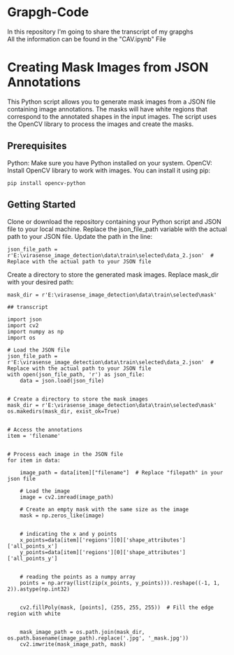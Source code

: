 # Grapgh-Code
In this repository I'm going to share the transcript of my grapghs
<br> All the information can be found in the "CAV.ipynb" File


# Creating Mask Images from JSON Annotations

This Python script allows you to generate mask images from a JSON file containing image annotations. The masks will have white regions that correspond to the annotated shapes in the input images. The script uses the OpenCV library to process the images and create the masks.

## Prerequisites

Python: Make sure you have Python installed on your system.
OpenCV: Install OpenCV library to work with images. You can install it using pip:
```
pip install opencv-python
```
## Getting Started

Clone or download the repository containing your Python script and JSON file to your local machine.
Replace the json_file_path variable with the actual path to your JSON file. Update the path in the line:

```
json_file_path = r'E:\virasense_image_detection\data\train\selected\data_2.json'  # Replace with the actual path to your JSON file
```
Create a directory to store the generated mask images. Replace mask_dir with your desired path:
```
mask_dir = r'E:\virasense_image_detection\data\train\selected\mask'
```
```
## transcript

import json
import cv2
import numpy as np
import os

# Load the JSON file
json_file_path = r'E:\virasense_image_detection\data\train\selected\data_2.json'  # Replace with the actual path to your JSON file
with open(json_file_path, 'r') as json_file:
    data = json.load(json_file)


# Create a directory to store the mask images
mask_dir = r'E:\virasense_image_detection\data\train\selected\mask'
os.makedirs(mask_dir, exist_ok=True)


# Access the annotations
item = 'filename'  


# Process each image in the JSON file
for item in data:
    
    image_path = data[item]["filename"]  # Replace "filepath" in your json file

    # Load the image
    image = cv2.imread(image_path)

    # Create an empty mask with the same size as the image
    mask = np.zeros_like(image)


    # indicating the x and y points
    x_points=data[item]['regions'][0]['shape_attributes']['all_points_x']
    y_points=data[item]['regions'][0]['shape_attributes']['all_points_y']


    # reading the points as a numpy array
    points = np.array(list(zip(x_points, y_points))).reshape((-1, 1, 2)).astype(np.int32)
        
    
    cv2.fillPoly(mask, [points], (255, 255, 255))  # Fill the edge region with white


    mask_image_path = os.path.join(mask_dir, os.path.basename(image_path).replace('.jpg', '_mask.jpg'))
    cv2.imwrite(mask_image_path, mask)
```
